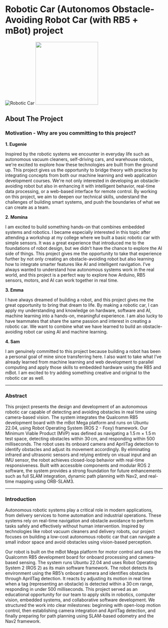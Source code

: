 # Robotic Car (Autonomos Obstacle-Avoiding Robot Car (with RB5 + mBot) project

![Robotic Car](mbot1.png) <img src="mbot1.png" width="200" height="200">

  
## About The Project
### Motivation - Why are you committing to this project?
**1. Eugenie**

Inspired by the robotic systems we encounter in everyday life such as autonomous vacuum cleaners, self-driving cars, and warehouse robots, we're excited to explore how these technologies are built from the ground up. This project gives us the opportunity to bridge theory with practice by integrating concepts from both our machine learning and web application development courses. We're not only interested in developing an obstacle-avoiding robot but also in enhancing it with intelligent behavior, real-time data processing, or a web-based interface for remote control. By working on this project, we aim to deepen our technical skills, understand the challenges of building smart systems, and push the boundaries of what we can create as a team.

**2. Momina**

I am excited to build something hands-on that combines embedded systems and robotics. I became especially interested in this topic after attending a workshop at my college where we built a basic robotic car with simple sensors. It was a great experience that introduced me to the foundations of robot design, but we didn’t have the chance to explore the AI side of things. This project gives me the opportunity to take that experience further by not only creating an obstacle-avoiding robot but also learning how to integrate smarter features like AI and intelligent navigation. I’ve always wanted to understand how autonomous systems work in the real world, and this project is a perfect way to explore how Arduino, RB5 sensors, motors, and AI can work together in real time.

**3. Emma**

I have always dreamed of building a robot, and this project gives me the great opportunity to bring that dream to life. By making a robotic car, I can apply my understanding and knowledge on hardware, software and AI, machine learning into a hands-on, meaningful experience. I am also lucky to have teammates that share the same passion and interest in creating a robotic car. We want to combine what we have learned to build an obstacle-avoiding robot car using AI and machine learning.

**4. Sam**

I am genuinely committed to this project because building a robot has been a personal goal of mine since transferring here. I also want to take what I’ve already learned from machine learning and web development to parallel computing and apply those skills to embedded hardware using the RB5 and mBot. I am excited to try adding something creative and original to the robotic car as well.

_________________________________________________________

### Abstract

This project presents the design and development of an autonomous robotic car capable of detecting and avoiding obstacles in real time using camera-based vision. The system integrates the Qualcomm RB5 development board with the mBot Mega platform and runs on Ubuntu 22.04, using Robot Operating System (ROS 2 - Foxy) framework. Our Minimum Viable Product (MVP) was defined as navigating a 1.5 m × 1.5 m test space, detecting obstacles within 30 cm, and responding within 500 milliseconds. The robot uses its onboard camera and AprilTag detection to identify obstacles and adjust its movement accordingly. By eliminating infrared and ultrasonic sensors and relying entirely on visual input and an IMU sensor, the robot achieves closed-loop behavior with real-time responsiveness. Built with accessible components and modular ROS 2 software, the system provides a strong foundation for future enhancements such as full SLAM integration, dynamic path planning with Nav2, and real-time mapping using ORB-SLAM3.

________________________________________________________

### Introduction

Autonomous robotic systems play a critical role in modern applications, from delivery services to home automation and industrial operations. These systems rely on real-time navigation and obstacle avoidance to perform tasks safely and effectively without human intervention. Inspired by technologies like robot vacuum cleaners and delivery robots, our project focuses on building a low-cost autonomous robotic car that can navigate a small indoor space and avoid obstacles using vision-based perception.

Our robot is built on the mBot Mega platform for motor control and uses the Qualcomm RB5 development board for onboard processing and camera-based sensing. The system runs Ubuntu 22.04 and uses Robot Operating System 2 (ROS 2) as its main software framework. The robot detects its environment using the RB5’s onboard camera and identifies obstacles through AprilTag detection. It reacts by adjusting its motion in real time when a tag (representing an obstacle) is detected within a 30 cm range, responding in under 500 milliseconds.
This project served as an educational opportunity for our team to apply skills in robotics, computer vision, embedded systems, and collaborative software development. We structured the work into clear milestones: beginning with open-loop motion control, then establishing camera integration and AprilTag detection, and finally preparing for path planning using SLAM-based odometry and the Nav2 framework.

